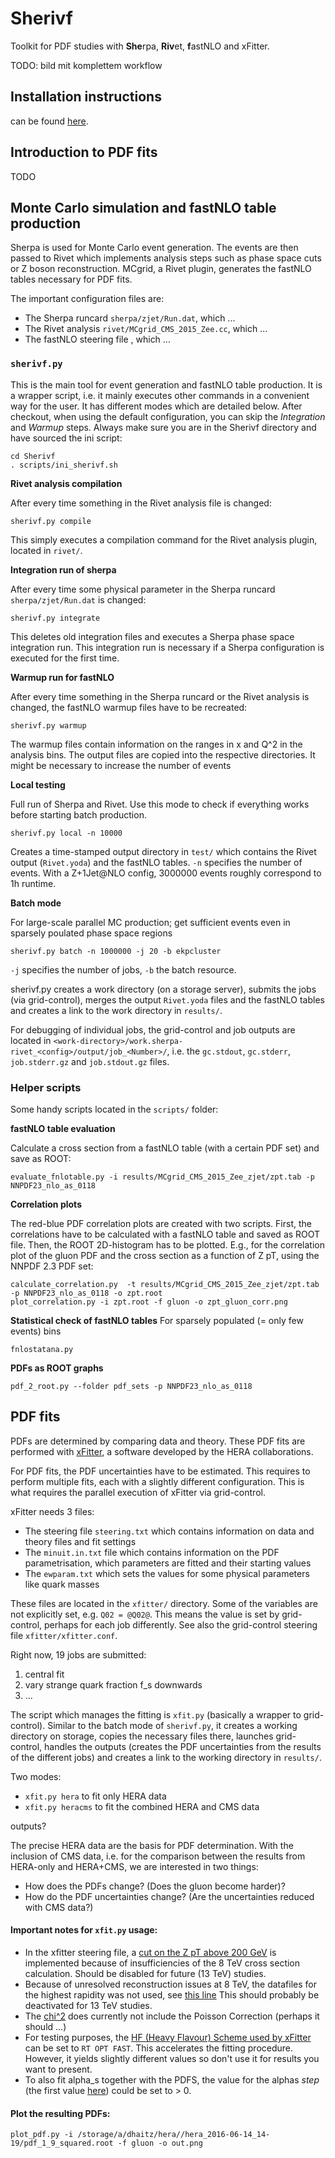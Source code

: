 # Sherivf 
Toolkit for PDF studies with  **She**rpa, **Riv**et, **f**astNLO and xFitter.

TODO: bild mit komplettem workflow


## Installation instructions 
can be found [here](https://github.com/dhaitz/SheRivF/blob/master/INSTALLATION.md).


## Introduction to PDF fits
TODO

## Monte Carlo simulation and fastNLO table production
Sherpa is used for Monte Carlo event generation.
The events are then passed to Rivet which implements analysis steps such as phase space cuts or Z boson reconstruction.
MCgrid, a Rivet plugin, generates the fastNLO tables necessary for PDF fits.

The important configuration files are:
* The Sherpa runcard `sherpa/zjet/Run.dat`, which ...
* The Rivet analysis `rivet/MCgrid_CMS_2015_Zee.cc`, which ...
* The fastNLO steering file , which ...

### `sherivf.py`
This is the main tool for event generation and fastNLO table production.
It is a wrapper script, i.e. it mainly executes other commands in a convenient way for the user.
It has different modes which are detailed below.
After checkout, when using the default configuration, you can skip the *Integration* and *Warmup* steps.
Always make sure you are in the Sherivf directory and have sourced the ini script:

    cd Sherivf
    . scripts/ini_sherivf.sh


**Rivet analysis compilation**

After every time something in the Rivet analysis file is changed:

    sherivf.py compile

This simply executes a compilation command for the Rivet analysis plugin, located in `rivet/`.

**Integration run of sherpa**

After every time some physical parameter in the Sherpa runcard `sherpa/zjet/Run.dat` is changed:

    sherivf.py integrate
This deletes old integration files and executes a Sherpa phase space integration run.
This integration run is necessary if a Sherpa configuration is executed for the first time.

**Warmup run for fastNLO**

After every time something in the Sherpa runcard or the Rivet analysis is changed, the
fastNLO warmup files have to be recreated:

    sherivf.py warmup

The warmup files contain information on the ranges in x and Q^2 in the analysis bins.
The output files are copied into the respective directories.
It might be necessary to increase the number of events 

**Local testing**

Full run of Sherpa and Rivet.
Use this mode to check if everything works before starting batch production.

    sherivf.py local -n 10000

Creates a time-stamped output directory in `test/` which contains the Rivet output (`Rivet.yoda`) and the fastNLO tables.
`-n` specifies the number of events.
With a Z+1Jet@NLO config, 3000000 events roughly correspond to 1h runtime.

**Batch mode**

For large-scale parallel MC production; get sufficient events even in sparsely poulated phase space regions

    sherivf.py batch -n 1000000 -j 20 -b ekpcluster

`-j` specifies the number of jobs, `-b` the batch resource.

sherivf.py creates a work directory (on a storage server), submits the jobs 
(via grid-control), merges the output `Rivet.yoda` files and the fastNLO
tables and creates a link to the work directory in `results/`.

For debugging of individual jobs, the grid-control and job outputs are located in
`<work-directory>/work.sherpa-rivet_<config>/output/job_<Number>/`, i.e. the
`gc.stdout`, `gc.stderr`, `job.stderr.gz` and `job.stdout.gz` files.

### Helper scripts
Some handy scripts located in the `scripts/` folder:

**fastNLO table evaluation**

Calculate a cross section from a fastNLO table (with a certain PDF set)
and save as ROOT: 

    evaluate_fnlotable.py -i results/MCgrid_CMS_2015_Zee_zjet/zpt.tab -p NNPDF23_nlo_as_0118

**Correlation plots**

The red-blue PDF correlation plots are created with two scripts.
First, the correlations have to be calculated with a fastNLO table and saved as 
ROOT file.
Then, the ROOT 2D-histogram has to be plotted.
E.g., for the correlation plot of the gluon PDF and the cross section as a 
function of Z pT, using the NNPDF 2.3 PDF set:

    calculate_correlation.py  -t results/MCgrid_CMS_2015_Zee_zjet/zpt.tab -p NNPDF23_nlo_as_0118 -o zpt.root
    plot_correlation.py -i zpt.root -f gluon -o zpt_gluon_corr.png


**Statistical check of fastNLO tables**
For sparsely populated (= only few events) bins 

    fnlostatana.py

**PDFs as ROOT graphs**

    pdf_2_root.py --folder pdf_sets -p NNPDF23_nlo_as_0118




## PDF fits

PDFs are determined by comparing data and theory. 
These PDF fits are performed with [xFitter](https://wiki-zeuthen.desy.de/xFitter/),
a software developed by the HERA collaborations.

For PDF fits, the PDF uncertainties have to be estimated.
This requires to perform multiple fits, each with a slightly different
configuration. This is what requires the parallel execution of xFitter via 
grid-control.


xFitter needs 3 files:
* The steering file `steering.txt` which contains information on data and theory
files and fit settings
* The `minuit.in.txt` file which contains information on the PDF parametrisation,
which parameters are fitted and their starting values
* The `ewparam.txt` which sets the values for some physical parameters like quark
masses

These files are located in the `xfitter/` directory. Some of the variables are
not explicitly set, e.g. `Q02 = @Q02@`. This means the value is set by 
grid-control, perhaps for each job differently.
See also the grid-control steering file  `xfitter/xfitter.conf`.

Right now, 19 jobs are submitted:

1. central fit
2. vary strange quark fraction f_s downwards
3. ...

The script which manages the fitting is `xfit.py` (basically a wrapper to
 grid-control).
Similar to the batch mode of `sherivf.py`, it creates a working directory on 
storage, copies the necessary files there, launches grid-control, handles the
outputs (creates the PDF uncertainties from the results of the different jobs)
and creates a link to the working directory in `results/`.

Two modes:
* `xfit.py hera` to fit only HERA data
* `xfit.py heracms` to fit the combined HERA and CMS data

outputs?

The precise HERA data are the basis for PDF determination.
With the inclusion of CMS data, i.e. for the comparison between the results from
HERA-only and HERA+CMS, we are interested in two things:

* How does the PDFs change? (Does the gluon become harder)?
* How do the PDF uncertainties change? (Are the uncertainties reduced with CMS
data?)


#### Important notes for `xfit.py` usage:
* In the xfitter steering file, a [cut on the Z pT above 200 GeV](https://github.com/dhaitz/SheRivF/blob/a63bd84/xfitter/steering.txt#L250-L252)
is implemented because of insufficiencies of the 8 TeV cross section calculation.
Should be disabled for future (13 TeV) studies.
* Because of unresolved reconstruction issues at 8 TeV,
the datafiles for the highest rapidity was not used, see [this line](https://github.com/dhaitz/SheRivF/blob/a63bd8409d24b18624b3a848dd49d2d7c1c4589f/scripts/xfit.py#L32)
This should probably be deactivated for 13 TeV studies.
* The [chi^2](https://github.com/dhaitz/SheRivF/blob/7dae32703fce664112fd1bd637292a22253adc20/xfitter/steering.txt#L138)
 does currently not include the Poisson Correction (perhaps it should ...)
* For testing purposes, the [HF (Heavy Flavour) Scheme used by xFitter](https://github.com/dhaitz/SheRivF/blob/7dae32703fce664112fd1bd637292a22253adc20/xfitter/steering.txt#L97)
 can be set to `RT OPT FAST`.
This accelerates the fitting procedure. 
However, it yields slightly different values so don't use it for results
you want to present.
* To also fit alpha_s together with the PDFS, the value for the alphas *step*
 (the first value [here]( https://github.com/dhaitz/SheRivF/blob/7dae32703fce664112fd1bd637292a22253adc20/xfitter/steering.txt#L155))
could be set to > 0.


#### Plot the resulting PDFs:

    plot_pdf.py -i /storage/a/dhaitz/hera//hera_2016-06-14_14-19/pdf_1_9_squared.root -f gluon -o out.png

